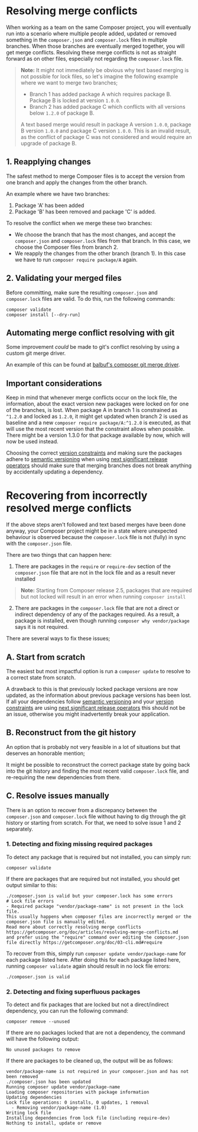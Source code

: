 <!--
    tagline: On gracefully resolving conflicts while merging
-->

# Resolving merge conflicts

When working as a team on the same Composer project, you will eventually run into a scenario
where multiple people added, updated or removed something in the `composer.json` and
`composer.lock` files in multiple branches. When those branches are eventually merged
together, you will get merge conflicts. Resolving these merge conflicts is not as straight
forward as on other files, especially not regarding the `composer.lock` file.

> **Note:** It might not immediately be obvious why text based merging is not possible for
> lock files, so let's imagine the following example where we want to merge two branches;
>
> - Branch 1 has added package A which requires package B. Package B is locked at version `1.0.0`.
> - Branch 2 has added package C which conflicts with all versions below `1.2.0` of package B.
>
> A text based merge would result in package A version `1.0.0`, package B version `1.0.0`
> and package C version `1.0.0`. This is an invalid result, as the conflict of package C
> was not considered and would require an upgrade of package B.

## 1. Reapplying changes

The safest method to merge Composer files is to accept the version from one branch and apply
the changes from the other branch.

An example where we have two branches:

1. Package 'A' has been added
2. Package 'B' has been removed and package 'C' is added.

To resolve the conflict when we merge these two branches:

- We choose the branch that has the most changes, and accept the `composer.json` and `composer.lock`
  files from that branch. In this case, we choose the Composer files from branch 2.
- We reapply the changes from the other branch (branch 1). In this case we have to run
  `composer require package/A` again.

## 2. Validating your merged files

Before committing, make sure the resulting `composer.json` and `composer.lock` files are valid.
To do this, run the following commands:

```shell
composer validate
composer install [--dry-run]
```

## Automating merge conflict resolving with git

Some improvement _could_ be made to git's conflict resolving by using a custom git merge driver.

An example of this can be found at [balbuf's composer git merge driver](https://github.com/balbuf/composer-git-merge-driver).

## Important considerations

Keep in mind that whenever merge conflicts occur on the lock file, the information, about the exact version
new packages were locked on for one of the branches, is lost. When package A in branch 1 is constrained
as `^1.2.0` and locked as `1.2.0`, it might get updated when branch 2 is used as baseline and a new
`composer require package/A:^1.2.0` is executed, as that will use the most recent version that the
constraint allows when possible. There might be a version 1.3.0 for that package available by now, which
will now be used instead.

Choosing the correct [version constraints](../articles/versions.md) and making sure the packages adhere
to [semantic versioning](https://semver.org/) when using
[next significant release operators](versions.md#next-significant-release-operators) should make sure
that merging branches does not break anything by accidentally updating a dependency.

# Recovering from incorrectly resolved merge conflicts

If the above steps aren't followed and text based merges have been done anyway,
your Composer project might be in a state where unexpected behaviour is observed
because the `composer.lock` file is not (fully) in sync with the `composer.json` file.

There are two things that can happen here:

1. There are packages in the `require` or `require-dev` section of the `composer.json` file that are not in the lock file and as a result never installed

> **Note:** Starting from Composer release 2.5, packages that are required but not locked will result in an error when running ```composer install```

2. There are packages in the `composer.lock` file that are not a direct or indirect dependency of any of the packages required. As a result, a package is installed, even though running `composer why vendor/package` says it is not required.

There are several ways to fix these issues;

## A. Start from scratch

The easiest but most impactful option is run a `composer update` to resolve to a correct state from scratch.

A drawback to this is that previously locked package versions are now updated, as the information about previous package versions has been lost. If all your dependencies follow [semantic versioning](https://semver.org/) and your [version constraints](../articles/versions.md) are using [next significant release operators](versions.md#next-significant-release-operators) this should not be an issue, otherwise you might inadvertently break your application.

## B. Reconstruct from the git history

An option that is probably not very feasible in a lot of situations but that deserves an honorable mention;

It might be possible to reconstruct the correct package state by going back into the git history and finding the most recent valid `composer.lock` file, and re-requiring the new dependencies from there.

## C. Resolve issues manually

There is an option to recover from a discrepancy between the `composer.json` and `composer.lock` file without having to dig through the git history or starting from scratch. For that, we need to solve issue 1 and 2 separately.

### 1. Detecting and fixing missing required packages

To detect any package that is required but not installed, you can simply run:

```shell
composer validate
```

If there are packages that are required but not installed, you should get output similar to this:

```shell
./composer.json is valid but your composer.lock has some errors
# Lock file errors
- Required package "vendor/package-name" is not present in the lock file.
This usually happens when composer files are incorrectly merged or the composer.json file is manually edited.
Read more about correctly resolving merge conflicts https://getcomposer.org/doc/articles/resolving-merge-conflicts.md
and prefer using the "require" command over editing the composer.json file directly https://getcomposer.org/doc/03-cli.md#require
```

To recover from this, simply run `composer update vendor/package-name` for each package listed here. After doing this for each package listed here, running `composer validate` again should result in no lock file errors:

```shell
./composer.json is valid
```

### 2. Detecting and fixing superfluous packages

To detect and fix packages that are locked but not a direct/indirect dependency, you can run the following command:

```shell
composer remove --unused
```

If there are no packages locked that are not a dependency, the command will have the following output:

```shell
No unused packages to remove
```

If there are packages to be cleaned up, the output will be as follows:

```shell
vendor/package-name is not required in your composer.json and has not been removed
./composer.json has been updated
Running composer update vendor/package-name
Loading composer repositories with package information
Updating dependencies
Lock file operations: 0 installs, 0 updates, 1 removal
  - Removing vendor/package-name (1.0)
Writing lock file
Installing dependencies from lock file (including require-dev)
Nothing to install, update or remove
```
